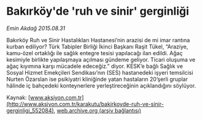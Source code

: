 # Bakırköy'de 'ruh ve sinir' gerginliği

*Emin Akdağ 2015.08.31*

<div class="pNewsDetailMainContent ctx_content" itemprop="articleBody">
 <p>
  Bakırköy Ruh ve Sinir Hastalıkları Hastanesi’nin arazisi de mi imar rantına kurban ediliyor? Türk Tabipler Birliği İkinci Başkanı Raşit Tükel, “Araziye, kamu-özel ortaklığı ile sağlık entegre tesisi yapılacağı ilan edildi. Ağaç kesimiyle birlikte yapılaşmaya açılması gündeme geliyor. Ticari oluşuma ve ağaç kıyımına karşı mücadele edeceğiz.” diyor. KESK’e bağlı Sağlık ve Sosyal Hizmet Emekçileri Sendikası’nın (SES) hastanedeki işyeri temsilcisi Nurten Özarslan ise psikiyatri kliniğinde yatan hastaların 20’şerli gruplar hâlinde iç bahçedeki konteynerlere yerleştireceğinin açıklandığını söylüyor.
 </p>
</div>


Kaynak: [www.aksiyon.com.tr](http://www.aksiyon.com.tr/karakutu/bakirkoyde-ruh-ve-sinir-gerginligi_552084), [web.archive.org (arşiv bağlantısı)](http://web.archive.org/web/20151229080827/http://www.aksiyon.com.tr/karakutu/bakirkoyde-ruh-ve-sinir-gerginligi_552084)
